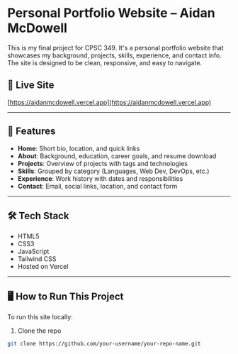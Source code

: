 # Personal Portfolio Website – Aidan McDowell

This is my final project for CPSC 349. It's a personal portfolio website that showcases my background, projects, skills, experience, and contact info. The site is designed to be clean, responsive, and easy to navigate.

## 🔗 Live Site

[https://aidanmcdowell.vercel.app](https://aidanmcdowell.vercel.app)

---

## 📁 Features

- **Home**: Short bio, location, and quick links
- **About**: Background, education, career goals, and resume download
- **Projects**: Overview of projects with tags and technologies
- **Skills**: Grouped by category (Languages, Web Dev, DevOps, etc.)
- **Experience**: Work history with dates and responsibilities
- **Contact**: Email, social links, location, and contact form

---

## 🛠 Tech Stack

- HTML5  
- CSS3  
- JavaScript  
- Tailwind CSS  
- Hosted on Vercel

---

## 🖥 How to Run This Project

To run this site locally:

1. Clone the repo  
```bash
git clone https://github.com/your-username/your-repo-name.git
